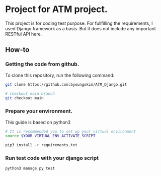 # Project for ATM project.
This project is for coding test purpose.
For fullfilling the requirements, I used Django framework as a basis.
But it does not include any important RESTful API here.

## How-to

### Getting the code from github.
To clone this repository, run the following command:
```bash
git clone https://github.com:byoungokim/ATM_Django.git

# checkout main branch
git checkout main
```

### Prepare your environment.
This guide is based on python3
```bash
# It is recommended you to set up your virtual environment
source $YOUR_VIRTUAL_ENV_ACTIVATE_SCRIPT

pip3 install -r requirements.txt


```

### Run test code with your django script
```bash
python3 manage.py test
```
